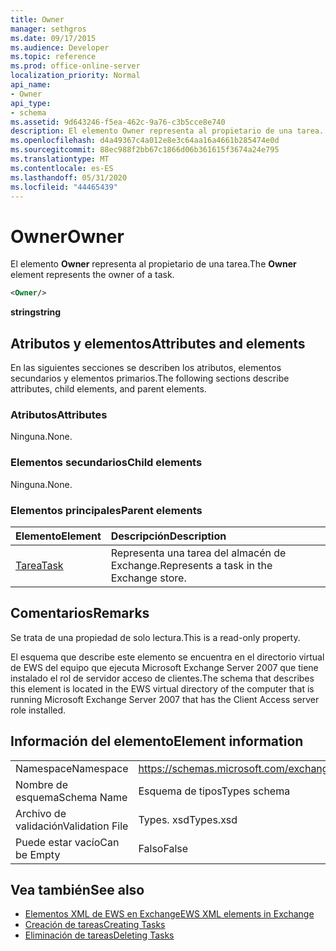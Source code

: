 ```yaml
---
title: Owner
manager: sethgros
ms.date: 09/17/2015
ms.audience: Developer
ms.topic: reference
ms.prod: office-online-server
localization_priority: Normal
api_name:
- Owner
api_type:
- schema
ms.assetid: 9d643246-f5ea-462c-9a76-c3b5cce8e740
description: El elemento Owner representa al propietario de una tarea.
ms.openlocfilehash: d4a49367c4a012e8e3c64aa16a4661b285474e0d
ms.sourcegitcommit: 88ec988f2bb67c1866d06b361615f3674a24e795
ms.translationtype: MT
ms.contentlocale: es-ES
ms.lasthandoff: 05/31/2020
ms.locfileid: "44465439"
---
```

# <a name="owner"></a><span data-ttu-id="cbb5d-103">Owner</span><span class="sxs-lookup"><span data-stu-id="cbb5d-103">Owner</span></span>

<span data-ttu-id="cbb5d-104">El elemento **Owner** representa al propietario de una tarea.</span><span class="sxs-lookup"><span data-stu-id="cbb5d-104">The **Owner** element represents the owner of a task.</span></span> 
  
```xml
<Owner/>
```

<span data-ttu-id="cbb5d-105">**string**</span><span class="sxs-lookup"><span data-stu-id="cbb5d-105">**string**</span></span>

## <a name="attributes-and-elements"></a><span data-ttu-id="cbb5d-106">Atributos y elementos</span><span class="sxs-lookup"><span data-stu-id="cbb5d-106">Attributes and elements</span></span>

<span data-ttu-id="cbb5d-107">En las siguientes secciones se describen los atributos, elementos secundarios y elementos primarios.</span><span class="sxs-lookup"><span data-stu-id="cbb5d-107">The following sections describe attributes, child elements, and parent elements.</span></span>
  
### <a name="attributes"></a><span data-ttu-id="cbb5d-108">Atributos</span><span class="sxs-lookup"><span data-stu-id="cbb5d-108">Attributes</span></span>

<span data-ttu-id="cbb5d-109">Ninguna.</span><span class="sxs-lookup"><span data-stu-id="cbb5d-109">None.</span></span>
  
### <a name="child-elements"></a><span data-ttu-id="cbb5d-110">Elementos secundarios</span><span class="sxs-lookup"><span data-stu-id="cbb5d-110">Child elements</span></span>

<span data-ttu-id="cbb5d-111">Ninguna.</span><span class="sxs-lookup"><span data-stu-id="cbb5d-111">None.</span></span>
  
### <a name="parent-elements"></a><span data-ttu-id="cbb5d-112">Elementos principales</span><span class="sxs-lookup"><span data-stu-id="cbb5d-112">Parent elements</span></span>

|<span data-ttu-id="cbb5d-113">**Elemento**</span><span class="sxs-lookup"><span data-stu-id="cbb5d-113">**Element**</span></span>|<span data-ttu-id="cbb5d-114">**Descripción**</span><span class="sxs-lookup"><span data-stu-id="cbb5d-114">**Description**</span></span>|
|:-----|:-----|
|[<span data-ttu-id="cbb5d-115">Tarea</span><span class="sxs-lookup"><span data-stu-id="cbb5d-115">Task</span></span>](task.md) <br/> |<span data-ttu-id="cbb5d-116">Representa una tarea del almacén de Exchange.</span><span class="sxs-lookup"><span data-stu-id="cbb5d-116">Represents a task in the Exchange store.</span></span>  <br/> |
   
## <a name="remarks"></a><span data-ttu-id="cbb5d-117">Comentarios</span><span class="sxs-lookup"><span data-stu-id="cbb5d-117">Remarks</span></span>

<span data-ttu-id="cbb5d-118">Se trata de una propiedad de solo lectura.</span><span class="sxs-lookup"><span data-stu-id="cbb5d-118">This is a read-only property.</span></span>
  
<span data-ttu-id="cbb5d-119">El esquema que describe este elemento se encuentra en el directorio virtual de EWS del equipo que ejecuta Microsoft Exchange Server 2007 que tiene instalado el rol de servidor acceso de clientes.</span><span class="sxs-lookup"><span data-stu-id="cbb5d-119">The schema that describes this element is located in the EWS virtual directory of the computer that is running Microsoft Exchange Server 2007 that has the Client Access server role installed.</span></span>
  
## <a name="element-information"></a><span data-ttu-id="cbb5d-120">Información del elemento</span><span class="sxs-lookup"><span data-stu-id="cbb5d-120">Element information</span></span>

|||
|:-----|:-----|
|<span data-ttu-id="cbb5d-121">Namespace</span><span class="sxs-lookup"><span data-stu-id="cbb5d-121">Namespace</span></span>  <br/> |https://schemas.microsoft.com/exchange/services/2006/types  <br/> |
|<span data-ttu-id="cbb5d-122">Nombre de esquema</span><span class="sxs-lookup"><span data-stu-id="cbb5d-122">Schema Name</span></span>  <br/> |<span data-ttu-id="cbb5d-123">Esquema de tipos</span><span class="sxs-lookup"><span data-stu-id="cbb5d-123">Types schema</span></span>  <br/> |
|<span data-ttu-id="cbb5d-124">Archivo de validación</span><span class="sxs-lookup"><span data-stu-id="cbb5d-124">Validation File</span></span>  <br/> |<span data-ttu-id="cbb5d-125">Types. xsd</span><span class="sxs-lookup"><span data-stu-id="cbb5d-125">Types.xsd</span></span>  <br/> |
|<span data-ttu-id="cbb5d-126">Puede estar vacío</span><span class="sxs-lookup"><span data-stu-id="cbb5d-126">Can be Empty</span></span>  <br/> |<span data-ttu-id="cbb5d-127">Falso</span><span class="sxs-lookup"><span data-stu-id="cbb5d-127">False</span></span>  <br/> |
   
## <a name="see-also"></a><span data-ttu-id="cbb5d-128">Vea también</span><span class="sxs-lookup"><span data-stu-id="cbb5d-128">See also</span></span>

- [<span data-ttu-id="cbb5d-129">Elementos XML de EWS en Exchange</span><span class="sxs-lookup"><span data-stu-id="cbb5d-129">EWS XML elements in Exchange</span></span>](ews-xml-elements-in-exchange.md)
- [<span data-ttu-id="cbb5d-130">Creación de tareas</span><span class="sxs-lookup"><span data-stu-id="cbb5d-130">Creating Tasks</span></span>](https://msdn.microsoft.com/library/0ef97334-e8a0-4f67-a23a-dd9e2bbad49f%28Office.15%29.aspx) 
- [<span data-ttu-id="cbb5d-131">Eliminación de tareas</span><span class="sxs-lookup"><span data-stu-id="cbb5d-131">Deleting Tasks</span></span>](https://msdn.microsoft.com/library/a3d7e25f-8a35-4901-b1d9-d31f418ab340%28Office.15%29.aspx)

